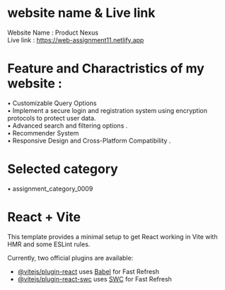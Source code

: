 # website name & Live link
Website Name : Product Nexus </br>
Live link : https://web-assignment11.netlify.app

# Feature and Charactristics of my website :
• Customizable Query Options </br>
• Implement a secure login and registration system using encryption protocols to protect user data. </br>
• Advanced search and filtering options . </br>
• Recommender System </br>
• Responsive Design and Cross-Platform Compatibility . </br>

# Selected category
• assignment_category_0009











# React + Vite

This template provides a minimal setup to get React working in Vite with HMR and some ESLint rules.

Currently, two official plugins are available:

- [@vitejs/plugin-react](https://github.com/vitejs/vite-plugin-react/blob/main/packages/plugin-react/README.md) uses [Babel](https://babeljs.io/) for Fast Refresh
- [@vitejs/plugin-react-swc](https://github.com/vitejs/vite-plugin-react-swc) uses [SWC](https://swc.rs/) for Fast Refresh

